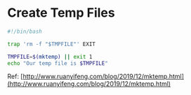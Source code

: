 # Create Temp Files

```bash
#!/bin/bash

trap 'rm -f "$TMPFILE"' EXIT

TMPFILE=$(mktemp) || exit 1
echo "Our temp file is $TMPFILE"
```

Ref: [http://www.ruanyifeng.com/blog/2019/12/mktemp.html](http://www.ruanyifeng.com/blog/2019/12/mktemp.html)

